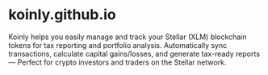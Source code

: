 # koinly.github.io
Koinly helps you easily manage and track your Stellar (XLM) blockchain tokens for tax reporting and portfolio analysis. Automatically sync transactions, calculate capital gains/losses, and generate tax-ready reports — Perfect for crypto investors and traders on the Stellar network.
